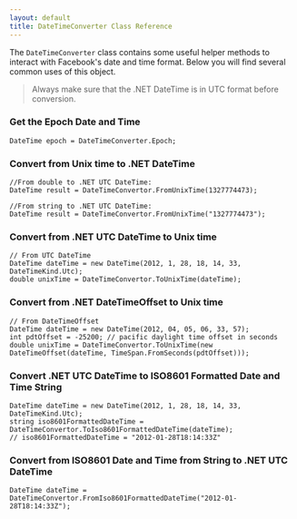```yaml
---
layout: default
title: DateTimeConverter Class Reference
---
```


The ```DateTimeConverter``` class contains some useful helper methods to interact with Facebook's date and time format. Below you will find several common uses of this object.

> Always make sure that the .NET DateTime is in UTC format before conversion.

### Get the Epoch Date and Time

	DateTime epoch = DateTimeConverter.Epoch;

### Convert from Unix time to .NET DateTime

	//From double to .NET UTC DateTime:
	DateTime result = DateTimeConvertor.FromUnixTime(1327774473);

	//From string to .NET UTC DateTime:
	DateTime result = DateTimeConvertor.FromUnixTime("1327774473");

### Convert from .NET UTC DateTime to Unix time

	// From UTC DateTime
	DateTime dateTime = new DateTime(2012, 1, 28, 18, 14, 33, DateTimeKind.Utc);
	double unixTime = DateTimeConvertor.ToUnixTime(dateTime);

### Convert from .NET DateTimeOffset to Unix time

	// From DateTimeOffset
	DateTime dateTime = new DateTime(2012, 04, 05, 06, 33, 57);
	int pdtOffset = -25200; // pacific daylight time offset in seconds
	double unixTime = DateTimeConvertor.ToUnixTime(new DateTimeOffset(dateTime, TimeSpan.FromSeconds(pdtOffset)));

### Convert .NET UTC DateTime to ISO8601 Formatted Date and Time String

	DateTime dateTime = new DateTime(2012, 1, 28, 18, 14, 33, DateTimeKind.Utc);
	string iso8601FormattedDateTime = DateTimeConvertor.ToIso8601FormattedDateTime(dateTime);
	// iso8601FormattedDateTime = "2012-01-28T18:14:33Z"

### Convert from ISO8601 Date and Time from String to .NET UTC DateTime

	DateTime dateTime = DateTimeConvertor.FromIso8601FormattedDateTime("2012-01-28T18:14:33Z");